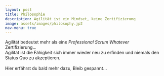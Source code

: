 ```yaml
---
layout: post
title: Philosophie
description: Agilität ist ein Mindset, keine Zertifizierung
image: assets/images/philosophy.jp2
nav-menu: true
---
```


Agilität bedeutet mehr als eine <i>Professional Scrum Whatever</i> Zertifizierung...<br />Agilität ist die Fähigkeit sich immer wieder neu zu erfinden und niemals den Status Quo zu akzeptieren.
<br />
<br />
Hier erfährst du bald mehr dazu, Bleib gespannt...
